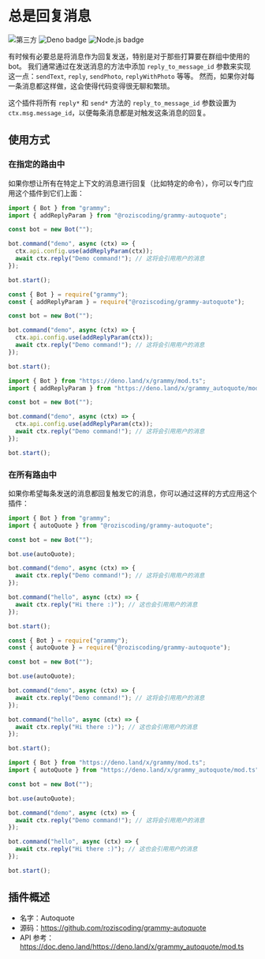 # 总是回复消息

![第三方](/badges/third-party-zh.svg) ![Deno badge](/badges/deno.svg) ![Node.js badge](/badges/nodejs.svg)

有时候有必要总是将消息作为回复发送，特别是对于那些打算要在群组中使用的 bot。
我们通常通过在发送消息的方法中添加 `reply_to_message_id` 参数来实现这一点：`sendText`, `reply`, `sendPhoto`, `replyWithPhoto` 等等。
然而，如果你对每一条消息都这样做，这会使得代码变得很无聊和繁琐。

这个插件将所有 `reply*` 和 `send*` 方法的 `reply_to_message_id` 参数设置为 `ctx.msg.message_id`，以便每条消息都是对触发这条消息的回复。

## 使用方式

### 在指定的路由中

如果你想让所有在特定上下文的消息进行回复（比如特定的命令），你可以专门应用这个插件到它们上面：

<CodeGroup>
  <CodeGroupItem title="TypeScript" active>

```ts
import { Bot } from "grammy";
import { addReplyParam } from "@roziscoding/grammy-autoquote";

const bot = new Bot("");

bot.command("demo", async (ctx) => {
  ctx.api.config.use(addReplyParam(ctx));
  await ctx.reply("Demo command!"); // 这将会引用用户的消息
});

bot.start();
```

</CodeGroupItem>
  <CodeGroupItem title="JavaScript">

```js
const { Bot } = require("grammy");
const { addReplyParam } = require("@roziscoding/grammy-autoquote");

const bot = new Bot("");

bot.command("demo", async (ctx) => {
  ctx.api.config.use(addReplyParam(ctx));
  await ctx.reply("Demo command!"); // 这将会引用用户的消息
});

bot.start();
```

</CodeGroupItem>
  <CodeGroupItem title="Deno">

```ts
import { Bot } from "https://deno.land/x/grammy/mod.ts";
import { addReplyParam } from "https://deno.land/x/grammy_autoquote/mod.ts";

const bot = new Bot("");

bot.command("demo", async (ctx) => {
  ctx.api.config.use(addReplyParam(ctx));
  await ctx.reply("Demo command!"); // 这将会引用用户的消息
});

bot.start();
```

</CodeGroupItem>
</CodeGroup>

### 在所有路由中

如果你希望每条发送的消息都回复触发它的消息，你可以通过这样的方式应用这个插件：

<CodeGroup>
  <CodeGroupItem title="TypeScript" active>

```ts
import { Bot } from "grammy";
import { autoQuote } from "@roziscoding/grammy-autoquote";

const bot = new Bot("");

bot.use(autoQuote);

bot.command("demo", async (ctx) => {
  await ctx.reply("Demo command!"); // 这将会引用用户的消息
});

bot.command("hello", async (ctx) => {
  await ctx.reply("Hi there :)"); // 这也会引用用户的消息
});

bot.start();
```

</CodeGroupItem>
  <CodeGroupItem title="JavaScript">

```js
const { Bot } = require("grammy");
const { autoQuote } = require("@roziscoding/grammy-autoquote");

const bot = new Bot("");

bot.use(autoQuote);

bot.command("demo", async (ctx) => {
  await ctx.reply("Demo command!"); // 这将会引用用户的消息
});

bot.command("hello", async (ctx) => {
  await ctx.reply("Hi there :)"); // 这也会引用用户的消息
});

bot.start();
```

</CodeGroupItem>
  <CodeGroupItem title="Deno">

```ts
import { Bot } from "https://deno.land/x/grammy/mod.ts";
import { autoQuote } from "https://deno.land/x/grammy_autoquote/mod.ts";

const bot = new Bot("");

bot.use(autoQuote);

bot.command("demo", async (ctx) => {
  await ctx.reply("Demo command!"); // 这将会引用用户的消息
});

bot.command("hello", async (ctx) => {
  await ctx.reply("Hi there :)"); // 这也会引用用户的消息
});

bot.start();
```

</CodeGroupItem>
</CodeGroup>

## 插件概述

- 名字：Autoquote
- 源码：<https://github.com/roziscoding/grammy-autoquote>
- API 参考：<https://doc.deno.land/https://deno.land/x/grammy_autoquote/mod.ts>
